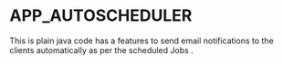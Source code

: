 # APP_AUTOSCHEDULER
This is plain java code has a features to send email notifications to the clients automatically as per the scheduled Jobs .
